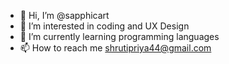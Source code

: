 - 👋 Hi, I’m @sapphicart
- 👀 I’m interested in coding and UX Design
- 🌱 I’m currently learning programming languages
- 📫 How to reach me shrutipriya44@gmail.com

<!---
sapphicart/sapphicart is a ✨ special ✨ repository because its `README.md` (this file) appears on your GitHub profile.
You can click the Preview link to take a look at your changes.
--->
